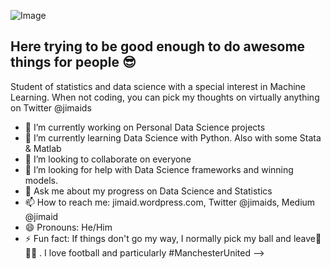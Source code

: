 ![Image](https://www.poynter.org/wp-content/uploads/2019/12/shutterstock_1210372216.jpg)
## Here trying to be good enough to do awesome things for people 😎 
Student of statistics and data science with a special interest in Machine Learning. When not coding, you can pick my thoughts on virtually anything on Twitter @jimaids

- 🔭 I’m currently working on Personal Data Science projects
- 🌱 I’m currently learning Data Science with Python. Also with some Stata & Matlab
- 👯 I’m looking to collaborate on everyone
- 🤔 I’m looking for help with Data Science frameworks and winning models. 
- 💬 Ask me about my progress on Data Science and Statistics
- 📫 How to reach me: jimaid.wordpress.com, Twitter @jimaids, Medium @jimaid
- 😄 Pronouns: He/Him 
- ⚡ Fun fact: If things don't go my way, I normally pick my ball and leave🤣🤣🤣 . I love football and particularly #ManchesterUnited 
-->
